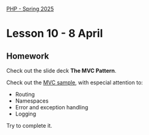 [PHP - Spring 2025](https://github.com/arturomorarioja-kea/WD_PHP_F25/blob/main/README.md)

# Lesson 10 - 8 April

## Homework
Check out the slide deck **The MVC Pattern**.

Check out the [MVC sample](https://github.com/arturomorarioja/php_library_mvc_sample), with especial attention to:
- Routing
- Namespaces
- Error and exception handling
- Logging

Try to complete it.
